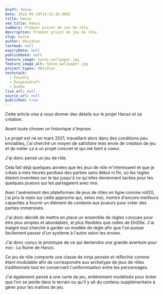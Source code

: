 ```yaml
---
draft: false
date: 2022-05-10T14:52:30.000Z
title: Hanzo
seo_title: Hanzo
summary: Premier projet de jeu de rôle.
description: Premier projet de jeu de rôle.
slug: hanzo
author: Obsidian
lastmod: null
expiryDate: null
publishDate: null
feature_image: hanzo_wallpaper.jpg
feature_image_alt: hanzo_wallpaper.jpg
project_types: Obsidian
techstack:
  - Foundry
  - Dungeondraft
  - Dnd5e
live_url: null
source_url: null
published: true
---
```


Cette article vise à vous donner des détails sur le projet Hanzo et sa création.

Avant toute chosen un historique s'impose.

Le projet est né en mars 2021, travaillant alors dans des conditions peu enviables, j'ai cherché un moyen de satisfaire mes envie de création de jeu et de méler ça à un projet concret et qui me tient à coeur.

J'ai donc pensé un jeu de rôle.

Cela fait déjà quelques années que les jeux de rôle m'interessent et que je créais à mes heures perdues des parties sans début ni fin, où les règles étaient inventées sur le tas jusqu'à ce qu'elles deviennent tacites pour les quelques joueurs qui les partagaient avec moi.

Avec l'avénement des plateformes de jeus de rôles en ligne comme roll20, j'ai pris la main sur cette approche qui, selon moi, montre d'encore meilleurs capacités a fournir un élément de contexte aux joueurs pour créer des parties immersives.

J'ai donc décidé de mettre en place un ensemble de règles conçues pour être plus simples et abordables, et plus flexibles que celles de DnD5e.
J'ai malgré tout cherché à garder un modèle de règle afin que l'on puisse facilement passer d'un système à l'autre selon les envies.

J'ai donc conçu le prototype de ce qui deviendra une grande aventure pour moi : La Ruine de Hanzo.

Ce jeu de rôle comporte une classe de ninja pensée et réflechie comme étant modulable afin de correspondre aux archetype de jeux de rôles traditionnels tout en conservant l'uniformisation entre les personnages.

J'ai également pensé à une carte de jeu, entièrement modélisée pour éviter que l'on se perde dans le terrain ou qu'il y ait du contenu supplémentaire à gérer pour les maitres de jeu.
